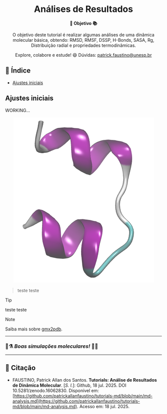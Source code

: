 <h1 align="center">Análises de Resultados</h1>

<div align="center">
  <strong>🚀 Objetivo 📚</strong>
</div>

<div align="center">
  <p>O objetivo deste tutorial é realizar algumas análises de uma dinâmica molecular básica, obtendo: RMSD, RMSF, DSSP, H-Bonds, SASA, Rg, Distribuição radial e propriedades termodinâmicas.</p>
  <p>Explore, colabore e estude! 😄 Dúvidas: <a href="mailto:patrick.faustino@unesp.br">patrick.faustino@unesp.br</a></p>
</div>

## 📖 Índice

- [Ajustes iniciais](#ajustes-iniciais)


## Ajustes iniciais

WORKING...



<div align="center">
<img src="img/insulina.png" alt="insulina">
</div>

>teste teste

>[!TIP]
>teste teste
>

>[!NOTE]
>Saiba mais sobre [gmx2pdb](https://manual.gromacs.org/documentation/current/onlinehelp/gmx-pdb2gmx.html).
>



---

### 🧪⚗️ *Boas simulações moleculares!* 🦠🧬

---
## 📜 Citação

- FAUSTINO, Patrick Allan dos Santos. **Tutorials: Análise de Resultados de Dinâmica Molecular**. [*S. l.*]: Github, 18 jul. 2025. DOI 10.5281/zenodo.16062830. Disponível em: [https://github.com/patrickallanfaustino/tutorials-md/blob/main/md-analysis.md](https://github.com/patrickallanfaustino/tutorials-md/blob/main/md-analysis.md). Acesso em: 18 jul. 2025.
